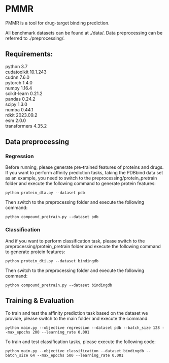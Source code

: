 # PMMR
PMMR is a tool for drug-target binding prediction.

All benchmark datasets can be found at ./data/. Data preprocessing can be referred to ./preprocessing/.

## Requirements:
python 3.7<br>
cudatoolkit 10.1.243<br>
cudnn 7.6.0<br>
pytorch 1.4.0<br>
numpy 1.16.4<br>
scikit-learn 0.21.2<br>
pandas 0.24.2<br>
scipy 1.3.0<br>
numba 0.44.1<br>
rdkit 2023.09.2<br>
esm 2.0.0<br>
transformers 4.35.2<br>

## Data preprocessing
### Regression
Before running, please generate pre-trained features of proteins and drugs. If you want to perform affinity prediction tasks, taking the PDBbind data set as an example, you need to switch to the preprocessing/protein_pretrain folder and execute the following command to generate protein features:
```
python protein_dta.py --dataset pdb
```
Then switch to the preprocessing folder and execute the following command:
```
python compound_pretrain.py --dataset pdb
```
### Classification
And if you want to perform classification task, please switch to the preprocessing/protein_pretrain folder and execute the following command to generate protein features:
```
python protein_dti.py --dataset bindingdb
```
Then switch to the preprocessing folder and execute the following command:
```
python compound_pretrain.py --dataset bindingdb
```
## Training & Evaluation
To train and test the affinity prediction task based on the dataset we provide, please switch to the main folder and execute the command:
```
python main.py --objective regression --dataset pdb --batch_size 128 --max_epochs 200 --learning_rate 0.001
```
To train and test classification tasks, please execute the following code:
```
python main.py --objective classification --dataset bindingdb --batch_size 64 --max_epochs 500 --learning_rate 0.001
```

